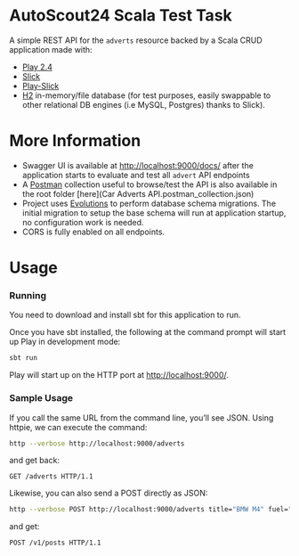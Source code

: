 AutoScout24 Scala Test Task
================================================
A simple REST API for the `adverts` resource backed by a Scala CRUD application made with:
 - [Play 2.4](https://www.playframework.com/) 
 - [Slick](http://slick.lightbend.com/doc/3.1.1/) 
 - [Play-Slick](https://www.playframework.com/documentation/latest/PlaySlick) 
 - [H2](http://www.h2database.com/html/main.html) in-memory/file database (for test purposes, easily swappable to other relational DB engines (i.e MySQL, Postgres) thanks to Slick).



More Information
================

- Swagger UI is available at <http://localhost:9000/docs/> after the application starts to evaluate and test all `advert` API endpoints
- A [Postman](https://www.getpostman.com/) collection useful to browse/test the API is also available in the root folder [here](Car Adverts API.postman_collection.json) 
- Project uses [Evolutions](https://www.playframework.com/documentation/2.4.x/Evolutions) to perform database schema migrations. The initial migration to setup the base schema will run at application startup, no configuration work is needed.
- CORS is fully enabled on all endpoints.
  
Usage
================
### Running

You need to download and install sbt for this application to run.

Once you have sbt installed, the following at the command prompt will start up Play in development mode:

```bash
sbt run
```

Play will start up on the HTTP port at <http://localhost:9000/>.   

### Sample Usage

If you call the same URL from the command line, you’ll see JSON. Using httpie, we can execute the command:

```bash
http --verbose http://localhost:9000/adverts
```

and get back:

```routes
GET /adverts HTTP/1.1
```

Likewise, you can also send a POST directly as JSON:

```bash
http --verbose POST http://localhost:9000/adverts title="BMW M4" fuel="Gasoline" price:=60000000 isNew:=true
```

and get:

```routes
POST /v1/posts HTTP/1.1
```